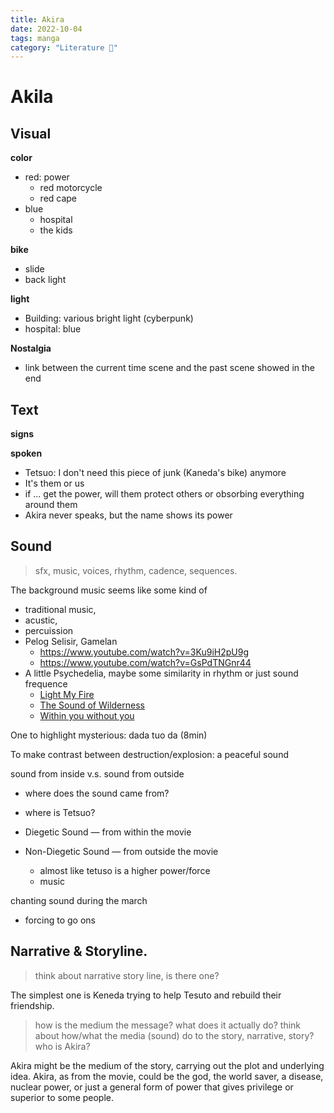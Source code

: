 ```yaml
---
title: Akira
date: 2022-10-04 
tags: manga
category: "Literature 📖"
---
```


# Akila

## Visual

**color**

* red: power
  * red motorcycle
  * red cape
* blue
  * hospital
  * the kids

**bike** 

* slide
* back light

**light**

* Building: various bright light (cyberpunk)
* hospital: blue

**Nostalgia**

* link between the current time scene and the past scene showed in the end

## Text

**signs**

**spoken**

* Tetsuo: I don't need this piece of junk (Kaneda's bike) anymore
* It's them or us
* if ... get the power, will them protect others or obsorbing everything around them
* Akira never speaks, but the name shows its power



## Sound

> sfx, music, voices, rhythm, cadence, sequences.

The background music seems like some kind of 
* traditional music, 
* acustic, 
* percuission
* Pelog Selisir, Gamelan
  * https://www.youtube.com/watch?v=3Ku9iH2pU9g
  * https://www.youtube.com/watch?v=GsPdTNGnr44
* A little Psychedelia, maybe some similarity in rhythm or just sound frequence
  * [Light My Fire](https://www.youtube.com/watch?v=qoX6AKuYWL8)
  * [The Sound of Wilderness](https://www.youtube.com/watch?v=Nuxyhu89Gxc)
  * [Within you without you](https://www.youtube.com/watch?v=HsffxGyY4ck)
  


One to highlight mysterious: dada tuo da (8min) 

To make contrast between destruction/explosion: a peaceful sound



sound from inside v.s. sound from outside

* where does the sound came from?
* where is Tetsuo?

* Diegetic Sound — from within the movie
* Non-Diegetic Sound — from outside the movie
    * almost like tetuso is a higher power/force
    * music

chanting sound during the march

* forcing to go ons

## Narrative \& Storyline.

> think about narrative story line, is there one?

The simplest one is Keneda trying to help Tesuto and rebuild their friendship.

> how is the medium the message? what does it actually do? think about how/what the media (sound) do to the story, narrative, story? who is Akira?

Akira might be the medium of the story, carrying out the plot and underlying idea.
Akira, as from the movie, could be the god, the world saver, a disease, nuclear power,
or just a general form of power that gives privilege or superior to some people.
